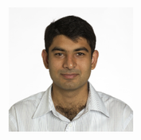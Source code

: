 <!-- Profile Photo -->
<div align="center">
  <img src="/assets/images/bilalarain.jpg" alt="Bilal Arain, PhD - Robotics Researcher" title="Bilal Arain, PhD - Robotics Researcher" style="width:250px">
  <br/>
  <a href="mailto:arain.bilal@gmail.com" style="text-decoration:none;"> <i class="fas fa-envelope" style="font-size:1.5em;color:black;"></i> </a>&nbsp;
  <a href="https://www.researchgate.net/profile/B-Arain" style="text-decoration:none;"><i class="ai ai-researchgate-square big-icon" style="font-size:1.5em;color:black;"></i></a>&nbsp;
  <a href="https://orcid.org/0000-0002-2198-2870" style="text-decoration:none;"><i class="ai ai-orcid big-icon" style="font-size:1.5em;color:black;"></i></a>&nbsp;
  <a href="https://scholar.google.com/citations?user=6EfNmo8AAAAJ&hl=en" style="text-decoration:none;"><i class="ai ai-google-scholar-square big-icon" style="font-size:1.5em;color:black;"></i></a>&nbsp;
  <a href="https://github.com/arainbilal" style="text-decoration:none;"><i class="fab fa-github" style="font-size:1.5em;color:black;"></i></a>&nbsp;
  <a href="https://www.linkedin.com/in/bilalarain2015" style="text-decoration:none;"><i class="fab fa-linkedin" style="font-size:1.5em;color:black;"></i></a> &nbsp;
  <!--
  <a href="{{ site.url }}/assets/BilalArain_CV.pdf" style="text-decoration:none"><i class="ai ai-cv-square big-icon" style="font-size:1.5em;color:black;"></i></a>
  -->
</div> 

